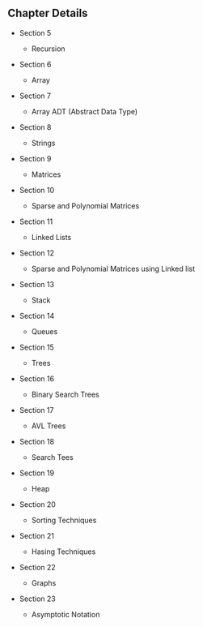 ## Chapter Details 

+ Section 5
  - Recursion

+ Section 6
  - Array 

+ Section 7
  - Array ADT (Abstract Data Type)

+ Section 8
  - Strings

+ Section 9
  - Matrices

+ Section 10
  - Sparse and Polynomial Matrices

+ Section 11
  - Linked Lists

+ Section 12
  - Sparse and Polynomial Matrices using Linked list

+ Section 13
  - Stack

+ Section 14 
  - Queues

+ Section 15
  - Trees

+ Section 16
  - Binary Search Trees

+ Section 17
  - AVL Trees

+ Section 18
  - Search Tees

+ Section 19
  - Heap

+ Section 20
  - Sorting Techniques

+ Section 21
  - Hasing Techniques

+ Section 22
  - Graphs

+ Section 23
  - Asymptotic Notation 


